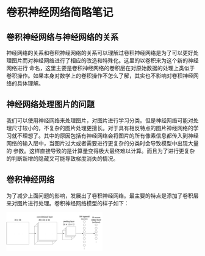 # 卷积神经网络简略笔记

## 卷积神经网络与神经网络的关系
神经网络的关系和卷积神经网络的关系可以理解过卷积神经网络是为了可以更好处理图片而对神经网络进行了相应的改造和特殊化。这里的以卷积来为这个新的神经网络进行
命名，这里主要是卷积神经网络的卷积层在对原始数据的处理上类似于卷积操作。如果本身对数学上的卷积操作不怎么了解，其实也不影响对卷积神经网络的具体理解。

## 神经网络处理图片的问题
我们可以使用神经网络来处理图片，对图片进行学习分类。但是神经网络可能对处理尺寸较小的，不复杂的图片处理更擅长。对于具有相反特点的图片神经网络的学
习就不理想了。其中的原因包括有神经网络会将图片的所有像素信息都传入到神经网络的输入层中，当图片过大或者需要进行更复杂的分类时会导致模型中出现大量的
参数。这样直接导致的是计算量变得极大最终难以计算。而且为了进行更复杂的判断新增的隐藏又可能导致梯度消失的情况。

## 卷积神经网络
为了减少上面问题的影响，发展出了卷积神经网络。最主要的特点是添加了卷积层来对图片进行处理。卷积神经网络模型的样子如下：

<img src="https://github.com/MemoryCrash/MachineLearningPractice/blob/master/image/simple_conv.png" width=50% height=50%/>
